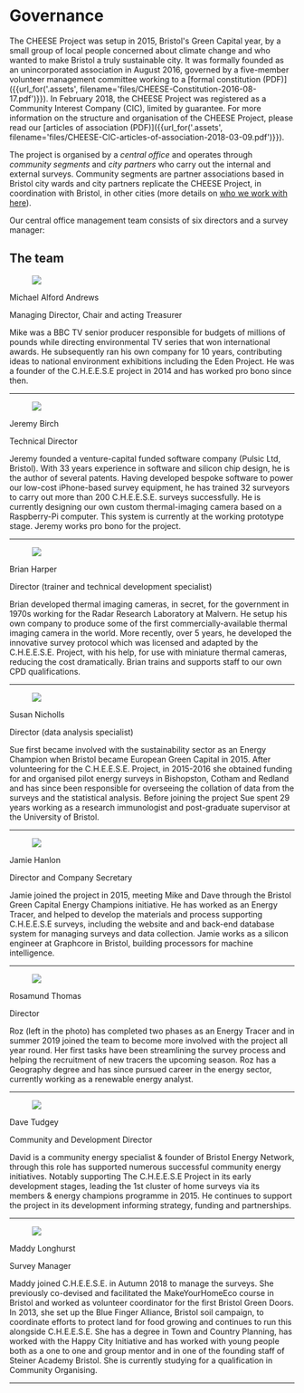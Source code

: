 
# Governance

The CHEESE Project was setup in 2015, Bristol's Green Capital year, by a small
group of local people concerned about climate change and who wanted to make
Bristol a truly sustainable city. It was formally founded as an unincorporated
association in August 2016, governed by a five-member volunteer management
committee working to a [formal constitution (PDF)]({{url_for('.assets',
filename='files/CHEESE-Constitution-2016-08-17.pdf')}}). In February 2018, the
CHEESE Project was registered as a Community Interest Company (CIC), limited by
guarantee. For more information on the structure and organisation of the CHEESE
Project, please read our [articles of association (PDF)]({{url_for('.assets',
filename='files/CHEESE-CIC-articles-of-association-2018-03-09.pdf')}}).

The project is organised by a *central office* and operates through
*community segments* and *city partners* who carry out the internal and
external surveys. Community segments are partner associations based in Bristol
city wards and city partners replicate the CHEESE Project, in coordination with
Bristol, in other cities (more details on [who we work with here](/partners)).

Our central office management team consists of six directors and a survey
manager:

## The team

<div class="container">
<div class="row">

<div class="col-sm">
<figure class="figure">
<img class="img-fluid" src="{{'images/people/mike-2.jpg'|thumbnail('247x247')}}">
</figure>
<p class="lead">Michael Alford Andrews</p>
<p>Managing Director, Chair and acting Treasurer</strong></p>

<p>Mike was a BBC TV senior producer responsible for budgets of millions of
pounds while directing environmental TV series that won international awards.
He subsequently ran his own company for 10 years, contributing ideas to
national environment exhibitions including the Eden Project. He was a founder of
the C.H.E.E.S.E project in 2014 and has worked pro bono since then. </p>

<hr>
</div>

<div class="col-sm">
<figure class="figure">
<img class="img-fluid" src="{{'images/people/jeremy-2.jpg'|thumbnail('247x247')}}">
</figure>
<p class="lead">Jeremy Birch</p>
<p>Technical Director</p>

<p>Jeremy founded a venture-capital funded software company (Pulsic Ltd,
Bristol). With 33 years experience in software and silicon chip design, he is
the author of several patents. Having developed bespoke software to power our
low-cost iPhone-based survey equipment, he has trained 32 surveyors to carry
out more than 200 C.H.E.E.S.E. surveys successfully. He is currently designing
our own custom thermal-imaging camera based on a Raspberry-Pi computer. This
system is currently at the working prototype stage. Jeremy works pro bono for
the project. </p>

<hr>
</div>

</div>
<div class="row">

<a name="brian-harper"></a>
<div class="col-sm">
<figure class="figure">
<img class="img-fluid" src="{{'images/people/brian-bike.jpg'|thumbnail('247x247')}}">
</figure>
<p class="lead">Brian Harper</p>
<p>Director (trainer and technical development specialist)</p>

<p>Brian developed thermal imaging cameras, in secret, for the government in
1970s working for the Radar Research Laboratory at Malvern. He setup his own
company to produce some of the first commercially-available thermal imaging
camera in the world. More recently, over 5 years, he developed the innovative
survey protocol which was licensed and adapted by the C.H.E.E.S.E. Project,
with his help, for use with miniature thermal cameras, reducing the cost
dramatically. Brian trains and supports staff to our own CPD qualifications.</p>

<hr>
</div>

<div class="col-sm">
<figure class="figure">
<img class="img-fluid" src="{{'images/people/dave-and-sue.jpg'|thumbnail('247x247')}}">
</figure>
<p class="lead">Susan Nicholls</p>
<p>Director (data analysis specialist)</p>

<p>Sue first became involved with the sustainability sector as an Energy Champion
when Bristol became European Green Capital in 2015. After volunteering for the
C.H.E.E.S.E. Project, in 2015-2016 she obtained funding for and organised
pilot energy surveys in Bishopston, Cotham and Redland and has since been
responsible for overseeing the collation of data from the surveys and the
statistical analysis. Before joining the project Sue spent 29 years working as
a research immunologist and post-graduate supervisor at the University of
Bristol.</p>

<hr>
</div>

</div>
<div class="row">

<div class="col-sm">
<figure class="figure">
<img class="img-fluid" src="{{'images/people/jamie.jpg'|thumbnail('247x247')}}">
</figure>
<p class="lead">Jamie Hanlon</p>
<p>Director and Company Secretary</p>

<p>Jamie joined the project in 2015, meeting Mike and Dave through the Bristol
Green Capital Energy Champions initiative. He has worked as an Energy Tracer,
and helped to develop the materials and process supporting C.H.E.E.S.E surveys,
including the website and and back-end database system for managing surveys and
data collection. Jamie works as a silicon engineer at Graphcore in Bristol,
building processors for machine intelligence.</p>

<hr>
</div>

<div class="col-sm">
<figure class="figure">
<img class="img-fluid" src="{{'images/people/roz.jpg'|thumbnail('247x247')}}">
</figure>
<p class="lead">Rosamund Thomas</p>
<p>Director</p>

<p> Roz (left in the photo) has completed two phases as an Energy Tracer and in
summer 2019 joined the team to become more involved with the project all year
round. Her first tasks have been streamlining the survey process and helping
the recruitment of new tracers the upcoming season. Roz has a Geography degree
and has since pursued career in the energy sector, currently working as a
renewable energy analyst.</p>

<hr>
</div>
<div class="row">

<div class="col-sm">
<figure class="figure">
<img class="img-fluid" src="{{'images/people/dave-1.jpg'|thumbnail('247x247')}}">
</figure>
<p class="lead">Dave Tudgey</p>
<p>Community and Development Director</p>

<p> David is a community energy specialist & founder of Bristol Energy Network,
through this role has supported numerous successful community energy
initiatives. Notably supporting The C.H.E.E.S.E Project in its early
development stages, leading the 1st cluster of home surveys via its members &
energy champions programme in 2015. He continues to support the project in its
development informing strategy, funding and partnerships. </p>

<hr>
</div>

<div class="col-sm">
<a name="maddy-longhurst"></a>
<div class="col-sm">
<figure class="figure">
<img class="img-fluid" src="{{'images/people/maddy.jpg'|thumbnail('247x247')}}">
</figure>
<p class="lead">Maddy Longhurst</p>
<p>Survey Manager</p>

<p>Maddy joined C.H.E.E.S.E. in Autumn 2018 to manage the surveys. She
previously co-devised and facilitated the MakeYourHomeEco course in Bristol and
worked as volunteer coordinator for the first Bristol Green Doors. In 2013, she
set up the Blue Finger Alliance, Bristol soil campaign, to coordinate efforts
to protect land for food growing and continues to run this alongside
C.H.E.E.S.E. She has a degree in Town and Country Planning, has worked with the
Happy City Initiative and has worked with young people both as a one to one and
group mentor and in one of the founding staff of Steiner Academy Bristol. She
is currently studying for a qualification in Community Organising.</p>

<hr>
</div>

<div class="col-sm">
</div>

</div>
</div>
